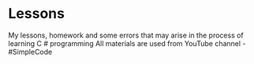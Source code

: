 # Lessons
My lessons, homework and some errors that may arise in the process of learning C # programming
All materials are used from YouTube channel - #SimpleCode
